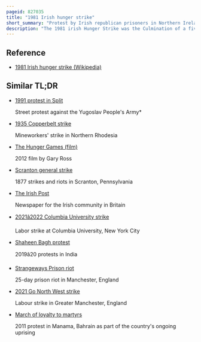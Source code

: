 ```yaml
---
pageid: 827035
title: "1981 Irish hunger strike"
short_summary: "Protest by Irish republican prisoners in Northern Ireland, in which ten died"
description: "The 1981 irish Hunger Strike was the Culmination of a five-year Protest by irish republican Prisoners in northern Ireland during the Troubles. The Protest began in 1976 with the Blanket Protest when the british Government withdrew the special Category Status for convicted paramilitary Prisoners. The Dispute escalated into the dirty Protest in 1978 where Prisoners refused to leave their Cells to wash and covered their Cells with Excrement. In 1980 seven Prisoners participated in the first Hunger Strike which ended after 53 Days."
---
```


## Reference

- [1981 Irish hunger strike (Wikipedia)](https://en.wikipedia.org/?curid=827035)

## Similar TL;DR

- [1991 protest in Split](/tldr/en/1991-protest-in-split)

  Street protest against the Yugoslav People's Army\*

- [1935 Copperbelt strike](/tldr/en/1935-copperbelt-strike)

  Mineworkers' strike in Northern Rhodesia

- [The Hunger Games (film)](/tldr/en/the-hunger-games-film)

  2012 film by Gary Ross

- [Scranton general strike](/tldr/en/scranton-general-strike)

  1877 strikes and riots in Scranton, Pennsylvania

- [The Irish Post](/tldr/en/the-irish-post)

  Newspaper for the Irish community in Britain

- [2021â2022 Columbia University strike](/tldr/en/20212022-columbia-university-strike)

  Labor strike at Columbia University, New York City

- [Shaheen Bagh protest](/tldr/en/shaheen-bagh-protest)

  2019â20 protests in India

- [Strangeways Prison riot](/tldr/en/strangeways-prison-riot)

  25-day prison riot in Manchester, England

- [2021 Go North West strike](/tldr/en/2021-go-north-west-strike)

  Labour strike in Greater Manchester, England

- [March of loyalty to martyrs](/tldr/en/march-of-loyalty-to-martyrs)

  2011 protest in Manama, Bahrain as part of the country's ongoing uprising
